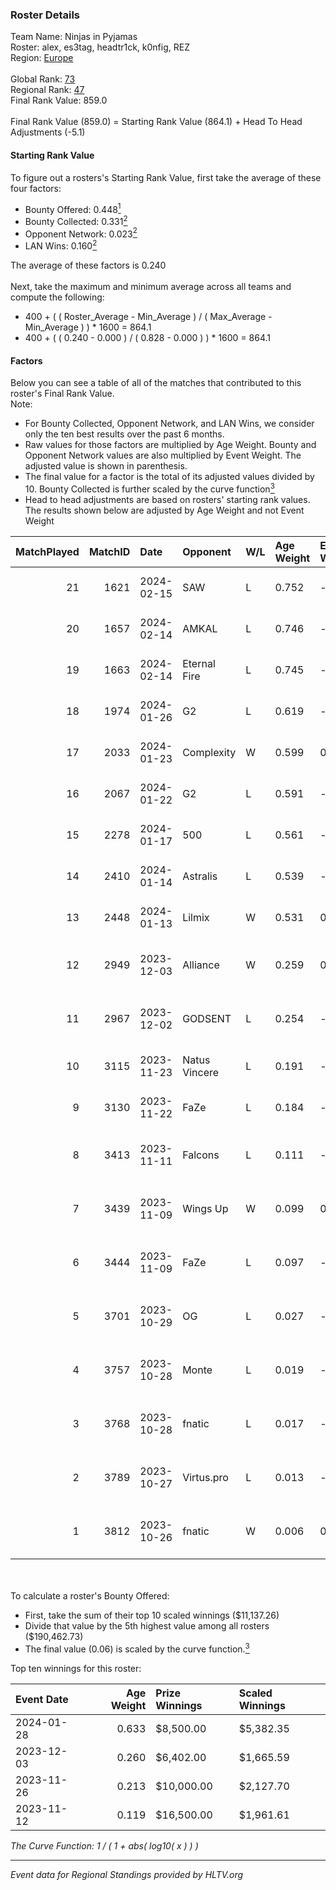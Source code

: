 ### Roster Details<br />
Team Name: Ninjas in Pyjamas<br />
Roster: alex, es3tag, headtr1ck, k0nfig, REZ<br />
Region: [Europe]( ../standings_europe.md)<br />
<br />
Global Rank: [73](../standings_global.md)<br />
Regional Rank: [47]( ../standings_europe.md)<br />
Final Rank Value:  859.0<br />
<br />
Final Rank Value (859.0) = Starting Rank Value (864.1) + Head To Head Adjustments (-5.1)<br />

#### Starting Rank Value<br />
To figure out a rosters's Starting Rank Value, first take the average of these four factors:<br />
- Bounty Offered: 0.448[<sup>1</sup>](#table2)
- Bounty Collected: 0.331[<sup>2</sup>](#table1)
- Opponent Network: 0.023[<sup>2</sup>](#table1)
- LAN Wins: 0.160[<sup>2</sup>](#table1)

The average of these factors is 0.240<br />
<br />
Next, take the maximum and minimum average across all teams and compute the following:<br />
- 400 + ( ( Roster_Average - Min_Average ) / ( Max_Average - Min_Average ) ) * 1600 = 864.1
- 400 + ( ( 0.240 - 0.000 ) / ( 0.828 - 0.000 ) ) * 1600 = 864.1


#### Factors<br />
Below you can see a table of all of the matches that contributed to this roster's Final Rank Value.<br />
Note:<br />

- For Bounty Collected, Opponent Network, and LAN Wins, we consider only the ten best results over the past 6 months.
- Raw values for those factors are multiplied by Age Weight. Bounty and Opponent Network values are also multiplied by Event Weight. The adjusted value is shown in parenthesis.
- The final value for a factor is the total of its adjusted values divided by 10. Bounty Collected is further scaled by the curve function[<sup>3</sup>](#curveFunction)
- Head to head adjustments are based on rosters' starting rank values. The results shown below are adjusted by Age Weight and not Event Weight
<span id="table1"></span><br />


| MatchPlayed | MatchID | Date       | Opponent      | W/L | Age Weight | Event Weight | Bounty Collected | Opponent Network | LAN Wins  | H2H Adjustment | Participating Roster                    |
| -: | -: | :- | :- | :- | :- | :- | :- | :- | :- | -: | :- |
|          21 |    1621 | 2024-02-15 | SAW           | L   | 0.752      | -            | -                | -                | -         |          -2.78 | alex, es3tag, headtr1ck, k0nfig, REZ    |
|          20 |    1657 | 2024-02-14 | AMKAL         | L   | 0.746      | -            | -                | -                | -         |          -7.12 | alex, es3tag, headtr1ck, k0nfig, REZ    |
|          19 |    1663 | 2024-02-14 | Eternal Fire  | L   | 0.745      | -            | -                | -                | -         |          -0.34 | alex, es3tag, headtr1ck, k0nfig, REZ    |
|          18 |    1974 | 2024-01-26 | G2            | L   | 0.619      | -            | -                | -                | -         |          -0.07 | alex, es3tag, headtr1ck, k0nfig, REZ    |
|          17 |    2033 | 2024-01-23 | Complexity    | W   | 0.599      | 0.581        | 0.264 (0.092)    | 0.353 (0.123)    | 1 (0.599) |          17.91 | alex, es3tag, headtr1ck, k0nfig, REZ    |
|          16 |    2067 | 2024-01-22 | G2            | L   | 0.591      | -            | -                | -                | -         |          -0.06 | alex, es3tag, headtr1ck, k0nfig, REZ    |
|          15 |    2278 | 2024-01-17 | 500           | L   | 0.561      | -            | -                | -                | -         |         -13.47 | alex, es3tag, headtr1ck, k0nfig, REZ    |
|          14 |    2410 | 2024-01-14 | Astralis      | L   | 0.539      | -            | -                | -                | -         |          -0.83 | alex, es3tag, headtr1ck, k0nfig, REZ    |
|          13 |    2448 | 2024-01-13 | Lilmix        | W   | 0.531      | 0.143        | 0.000 (0.000)    | 0.041 (0.003)    | 1 (0.531) |           2.46 | alex, es3tag, headtr1ck, k0nfig, REZ    |
|          12 |    2949 | 2023-12-03 | Alliance      | W   | 0.259      | 0.427        | 0.020 (0.002)    | 0.855 (0.095)    | 1 (0.259) |           4.63 | es3tag, k0nfig, maxster, REZ, Silence   |
|          11 |    2967 | 2023-12-02 | GODSENT       | L   | 0.254      | -            | -                | -                | -         |          -4.65 | es3tag, k0nfig, maxster, REZ, Silence   |
|          10 |    3115 | 2023-11-23 | Natus Vincere | L   | 0.191      | -            | -                | -                | -         |          -0.01 | alex, es3tag, headtr1ck, k0nfig, REZ    |
|           9 |    3130 | 2023-11-22 | FaZe          | L   | 0.184      | -            | -                | -                | -         |          -0.01 | alex, es3tag, headtr1ck, k0nfig, REZ    |
|           8 |    3413 | 2023-11-11 | Falcons       | L   | 0.111      | -            | -                | -                | -         |          -0.29 | es3tag, headtr1ck, k0nfig, maxster, REZ |
|           7 |    3439 | 2023-11-09 | Wings Up      | W   | 0.099      | 0.769        | 0.005 (0.000)    | 0.111 (0.008)    | 1 (0.099) |           0.76 | es3tag, headtr1ck, k0nfig, maxster, REZ |
|           6 |    3444 | 2023-11-09 | FaZe          | L   | 0.097      | -            | -                | -                | -         |          -0.01 | es3tag, headtr1ck, k0nfig, maxster, REZ |
|           5 |    3701 | 2023-10-29 | OG            | L   | 0.027      | -            | -                | -                | -         |          -0.67 | es3tag, headtr1ck, k0nfig, maxster, REZ |
|           4 |    3757 | 2023-10-28 | Monte         | L   | 0.019      | -            | -                | -                | -         |          -0.08 | es3tag, headtr1ck, k0nfig, maxster, REZ |
|           3 |    3768 | 2023-10-28 | fnatic        | L   | 0.017      | -            | -                | -                | -         |          -0.48 | es3tag, headtr1ck, k0nfig, maxster, REZ |
|           2 |    3789 | 2023-10-27 | Virtus.pro    | L   | 0.013      | -            | -                | -                | -         |          -0.01 | es3tag, headtr1ck, k0nfig, maxster, REZ |
|           1 |    3812 | 2023-10-26 | fnatic        | W   | 0.006      | 0.624        | 0.000 (0.000)    | 0.001 (0.000)    | 0 (0.000) |           0.02 | es3tag, headtr1ck, k0nfig, maxster, REZ |

<br />
<span id="table2"></span><br />
To calculate a roster's Bounty Offered:<br />

- First, take the sum of their top 10 scaled winnings ($11,137.26)
- Divide that value by the 5th highest value among all rosters ($190,462.73)
- The final value (0.06) is scaled by the curve function.[<sup>3</sup>](#curveFunction)

Top ten winnings for this roster:<br />

| Event Date | Age Weight | Prize Winnings | Scaled Winnings |
| :- | -: | :- | :- |
| 2024-01-28 |      0.633 | $8,500.00      | $5,382.35       |
| 2023-12-03 |      0.260 | $6,402.00      | $1,665.59       |
| 2023-11-26 |      0.213 | $10,000.00     | $2,127.70       |
| 2023-11-12 |      0.119 | $16,500.00     | $1,961.61       |


<span id="curveFunction"></span>_The Curve Function: 1 / ( 1 + abs( log10( x ) ) )_<br />

---
_Event data for Regional Standings provided by HLTV.org_<br />
